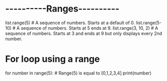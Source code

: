 # ----------Ranges----------
list.range(5) # A sequence of numbers. Starts at a default of 0.
list.range(5-10)  # A sequence of numbers. Starts at 5 ends at 9.
list.range(3, 10, 2) # A sequence of numbers. Starts at 3 and ends at 9 but only displays every 2nd number. 

# For loop using a range
for number in range(5):  # Range(5) is equal to [0,1,2,3,4]
    print(number)